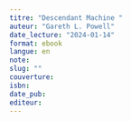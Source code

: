 ```yaml
---
titre: "Descendant Machine "
auteur: "Gareth L. Powell"
date_lecture: "2024-01-14"
format: ebook
langue: en
note:
slug: ""
couverture: 
isbn: 
date_pub: 
editeur: 
---
```

